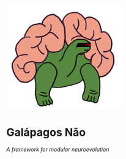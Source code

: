 <img src="resources/turtle_logo.png" width="300">

# Galápagos Nǎo
_A framework for modular neuroevolution_
